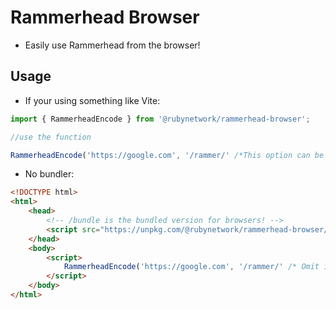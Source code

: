 # Rammerhead Browser

- Easily use Rammerhead from the browser!

## Usage

- If your using something like Vite:
```js
import { RammerheadEncode } from '@rubynetwork/rammerhead-browser';

//use the function

RammerheadEncode('https://google.com', '/rammer/' /*This option can be ommited if this isn't behind a reverse proxy */);
```

- No bundler:
```html
<!DOCTYPE html>
<html>
    <head>
        <!-- /bundle is the bundled version for browsers! -->
        <script src="https://unpkg.com/@rubynetwork/rammerhead-browser/bundle" defer />
    </head>
    <body>
        <script>
            RammerheadEncode('https://google.com', '/rammer/' /* Omit if not running behind a reverse proxy */);
        </script>
    </body>
</html>
